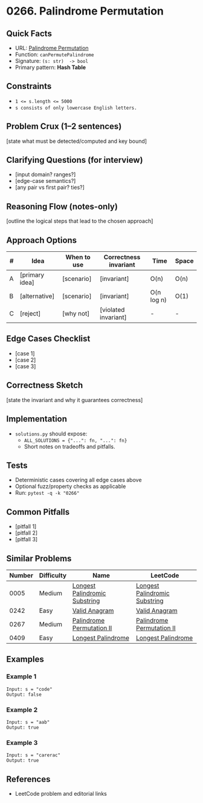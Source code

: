# 0266. Palindrome Permutation

## Quick Facts

- URL: [Palindrome Permutation](https://leetcode.com/problems/palindrome-permutation/)
- Function: `canPermutePalindrome`
- Signature: `(s: str)  -> bool`
- Primary pattern: **Hash Table**

## Constraints

- `1 <= s.length <= 5000`
- `s consists of only lowercase English letters.`

## Problem Crux (1–2 sentences)

[state what must be detected/computed and key bound]

## Clarifying Questions (for interview)

- [input domain? ranges?]
- [edge-case semantics?]
- [any pair vs first pair? ties?]

## Reasoning Flow (notes-only)

[outline the logical steps that lead to the chosen approach]

## Approach Options

| # | Idea | When to use | Correctness invariant | Time | Space |
|---|------|-------------|-----------------------|------|-------|
| A | [primary idea] | [scenario] | [invariant] | O(n) | O(n) |
| B | [alternative] | [scenario] | [invariant] | O(n log n) | O(1) |
| C | [reject] | [why not] | [violated invariant] | - | - |

## Edge Cases Checklist

- [case 1]
- [case 2]
- [case 3]

## Correctness Sketch

[state the invariant and why it guarantees correctness]

## Implementation

- `solutions.py` should expose:
  - `ALL_SOLUTIONS = {"...": fn, "...": fn}`
  - Short notes on tradeoffs and pitfalls.

## Tests

- Deterministic cases covering all edge cases above
- Optional fuzz/property checks as applicable
- Run: `pytest -q -k "0266"`

## Common Pitfalls

- [pitfall 1]
- [pitfall 2]
- [pitfall 3]

## Similar Problems

| Number | Difficulty | Name | LeetCode |
|---|---|---|---|
| 0005 | Medium | [Longest Palindromic Substring](../0005-longest-palindromic-substring/readme.md) | [Longest Palindromic Substring](https://leetcode.com/problems/longest-palindromic-substring/) |
| 0242 | Easy | [Valid Anagram](../0242-valid-anagram/readme.md) | [Valid Anagram](https://leetcode.com/problems/valid-anagram/) |
| 0267 | Medium | [Palindrome Permutation II](../0267-palindrome-permutation-ii/readme.md) | [Palindrome Permutation II](https://leetcode.com/problems/palindrome-permutation-ii/) |
| 0409 | Easy | [Longest Palindrome](../0409-longest-palindrome/readme.md) | [Longest Palindrome](https://leetcode.com/problems/longest-palindrome/) |

## Examples

### Example 1

```text
Input: s = "code"
Output: false
```

### Example 2

```text
Input: s = "aab"
Output: true
```

### Example 3

```text
Input: s = "carerac"
Output: true
```

## References

- LeetCode problem and editorial links
